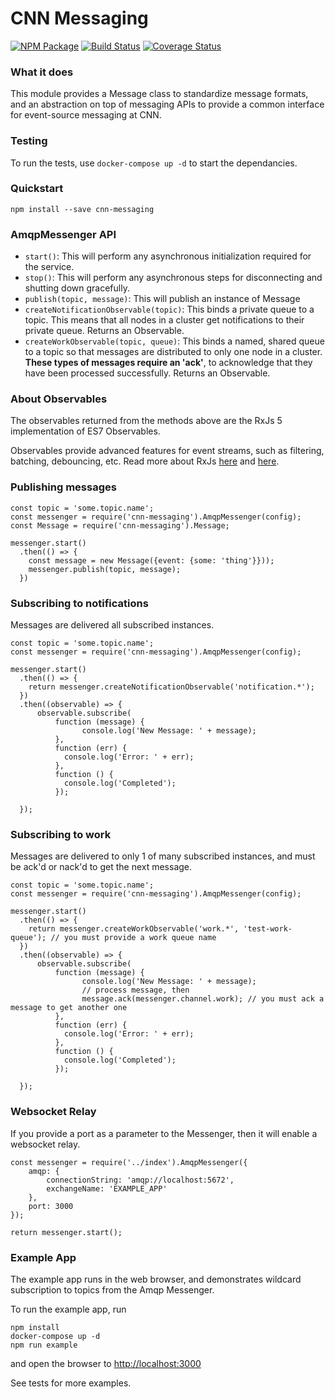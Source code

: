 # CNN Messaging

[![NPM Package](https://img.shields.io/npm/v/cnn-messaging.svg?style=flat-square)](https://www.npmjs.org/package/cnn-messaging)
[![Build Status](https://img.shields.io/travis/cnnlabs/cnn-messaging.svg?branch=master&style=flat-square)](https://travis-ci.org/cnnlabs/cnn-messaging)
[![Coverage Status](https://img.shields.io/coveralls/cnnlabs/cnn-messaging.svg?branch=master&style=flat-square)](https://coveralls.io/github/cnnlabs/cnn-messaging)

### What it does

This module provides a Message class to standardize message formats, and an abstraction on top of messaging APIs to provide a common interface for event-source messaging at CNN.

### Testing

To run the tests, use ```docker-compose up -d``` to start the dependancies.

### Quickstart

```
npm install --save cnn-messaging
```

### AmqpMessenger API

* ```start()```: This will perform any asynchronous initialization required for the service.
* ```stop()```: This will perform any asynchronous steps for disconnecting and shutting down gracefully.
* ```publish(topic, message)```: This will publish an instance of Message
* ```createNotificationObservable(topic)```: This binds a private queue to a topic. This means that all nodes in a cluster get notifications to their private queue. Returns an Observable.
* ```createWorkObservable(topic, queue)```: This binds a named, shared queue to a topic so that messages are distributed to only one node in a cluster. __These types of messages require an 'ack'__, to acknowledge that they have been processed successfully. Returns an Observable.

### About Observables

The observables returned from the methods above are the RxJs 5 implementation of ES7 Observables.

Observables provide advanced features for event streams, such as filtering, batching, debouncing, etc. Read more about RxJs [here](http://reactivex.io) and [here](https://github.com/ReactiveX/rxjs).

### Publishing messages

```
const topic = 'some.topic.name';
const messenger = require('cnn-messaging').AmqpMessenger(config);
const Message = require('cnn-messaging').Message;

messenger.start()
  .then(() => {
    const message = new Message({event: {some: 'thing'}}));
    messenger.publish(topic, message);      
  })

```

### Subscribing to notifications

Messages are delivered all subscribed instances.

```
const topic = 'some.topic.name';
const messenger = require('cnn-messaging').AmqpMessenger(config);

messenger.start()
  .then(() => {
    return messenger.createNotificationObservable('notification.*');    
  })
  .then((observable) => {
      observable.subscribe(
          function (message) {
                console.log('New Message: ' + message);
          },
          function (err) {
            console.log('Error: ' + err);
          },
          function () {
            console.log('Completed');
          });

  });

```

### Subscribing to work

Messages are delivered to only 1 of many subscribed instances, and must be ack'd or nack'd to get the next message.

```
const topic = 'some.topic.name';
const messenger = require('cnn-messaging').AmqpMessenger(config);

messenger.start()
  .then(() => {
    return messenger.createWorkObservable('work.*', 'test-work-queue'); // you must provide a work queue name  
  })
  .then((observable) => {
      observable.subscribe(
          function (message) {
                console.log('New Message: ' + message);
                // process message, then
                message.ack(messenger.channel.work); // you must ack a message to get another one
          },
          function (err) {
            console.log('Error: ' + err);
          },
          function () {
            console.log('Completed');
          });

  });

```

### Websocket Relay

If you provide a port as a parameter to the Messenger, then it will enable a websocket relay.

```
const messenger = require('../index').AmqpMessenger({
    amqp: {
        connectionString: 'amqp://localhost:5672',
        exchangeName: 'EXAMPLE_APP'
    },
    port: 3000
});

return messenger.start();
```

### Example App

The example app runs in the web browser, and demonstrates wildcard subscription to topics from the Amqp Messenger.

To run the example app, run
```
npm install
docker-compose up -d
npm run example
```

and open the browser to [http://localhost:3000](http://localhost:3000)

See tests for more examples.
